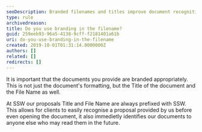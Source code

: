 ```yaml
---
seoDescription: Branded filenames and titles improve document recognition and professionalism.
type: rule
archivedreason:
title: Do you use branding in the filename?
guid: 259eeb93-96a5-4138-9cff-f2181401a61b
uri: do-you-use-branding-in-the-filename
created: 2019-10-01T01:31:14.0000000Z
authors: []
related: []
redirects: []
---
```


It is important that the documents you provide are branded appropriately. This is not just the document's formatting, but the Title of the document and the File Name as well.

<!--endintro-->

At SSW our proposals Title and File Name are always prefixed with SSW. This allows for clients to easily recognise a proposal provided by us before even opening the document, it also immedietly identifies our documents to anyone else who may read them in the future.
